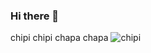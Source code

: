 ### Hi there 👋
<!-- It's a comment! -->

chipi chipi chapa chapa
![chipi](https://media.giphy.com/media/v1.Y2lkPTc5MGI3NjExbWMyajNuNnJybXd6NzZra2VwOWVtcTRpZzNseDZ1YThrcjcwdTZiYSZlcD12MV9pbnRlcm5hbF9naWZfYnlfaWQmY3Q9Zw/PtGsNIfHKioAMMa77H/giphy.gif)
